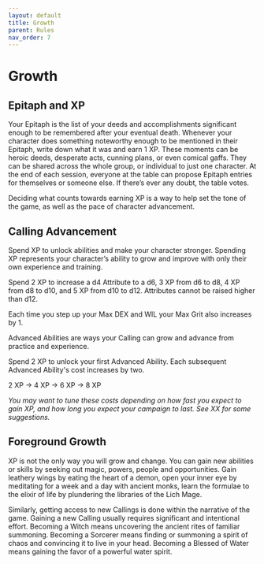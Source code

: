 ```yaml
---
layout: default
title: Growth
parent: Rules
nav_order: 7
---
```


# Growth

## Epitaph and XP

Your Epitaph is the list of your deeds and accomplishments significant enough to be remembered after your eventual death. Whenever your character does something noteworthy enough to be mentioned in their Epitaph, write down what it was and earn 1 XP. These moments can be heroic deeds, desperate acts, cunning plans, or even comical gaffs. They can be shared across the whole group, or individual to just one character. At the end of each session, everyone at the table can propose Epitaph entries for themselves or someone else. If there’s ever any doubt, the table votes.

Deciding what counts towards earning XP is a way to help set the tone of the game, as well as the pace of character advancement.

## Calling Advancement

Spend XP to unlock abilities and make your character stronger. Spending XP represents your character’s ability to grow and improve with only their own experience and training.

Spend 2 XP to increase a d4 Attribute to a d6, 3 XP from d6 to d8, 4 XP from d8 to d10, and 5 XP from d10 to d12. Attributes cannot be raised higher than d12.

Each time you step up your Max DEX and WIL your Max Grit also increases by 1.

Advanced Abilities are ways your Calling can grow and advance from practice and experience.

Spend 2 XP to unlock your first Advanced Ability. Each subsequent Advanced Ability's cost increases by two.

2 XP → 4 XP → 6 XP → 8 XP 

*You may want to tune these costs depending on how fast you expect to gain XP, and how long you expect your campaign to last. See XX for some suggestions.*

## Foreground Growth

XP is not the only way you will grow and change. You can gain new abilities or skills by seeking out magic, powers, people and opportunities. Gain leathery wings by eating the heart of a demon, open your inner eye by meditating for a week and a day with ancient monks, learn the formulae to the elixir of life by plundering the libraries of the Lich Mage.

Similarly, getting access to new Callings is done within the narrative of the game. Gaining a new Calling usually requires significant and intentional effort. Becoming a Witch means uncovering the ancient rites of familiar summoning. Becoming a Sorcerer means finding or summoning a spirit of chaos and convincing it to live in your head. Becoming a Blessed of Water means gaining the favor of a powerful water spirit.